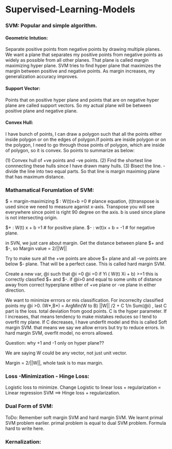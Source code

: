 # Supervised-Learning-Models

### SVM: Popular and simple algorithm.

#### Geometric Intution:

Separate positive points from negative points by drawing multiple planes. We want a plane that separates my positive 
points from negative points as widely as possible from all other planes. That plane is called margin maximizing hyper plane.
SVM tries to find hyper plane that maximizes the margin between positive and negative points. As margin increases, my generalization accuracy improves.

#### Support Vector:

Points that on positive hyper plane and points that are on negative hyper plane are called support vectors. 
So my actual plane will be between positive plane and negative plane.

#### Convex Hull:

I have bunch of points,  I can draw a polygon such that all the points either inside polygon or on the edges of polygon.If points are inside polygon or on the polygon, I need to go through those points of polygon, which are inside of polygon, so it is convex.
So points to summarize as below:

(1) Convex hull of +ve points  and -ve points.
(2) Find the shortest line connnecting these hulls since I have drawn many hulls.
(3) Bisect the line.  - divide the line into two equal parts. So that line is margin maximing plane that has maximum distance.

### Mathamatical Forumlation of SVM:

$ = margin-maximizing 
$  : W(t)x+b =0 # plance equation, (t)transpose is used since we need to measure aganist x-axis. 
Transpose you will see everywhere since point is right 90 degree on the axis. b is used since plane is not intersecting origin.

$+ : W(t) x + b =1  # for positive plane.
$- : w(t)x + b = -1  # for negative plane.

in SVN, we just care about margin. Get the distance between plane $+ and $-, so Margin value = 2/||W||

Try to make sure all the +ve points are above $+ plane and all -ve points are below $- plane. That will be a perfect case. This is called hard margin SVM.

Create a new var, @i such that
@i =0 @i =0 if Yi ( W(t) Xi + b) >=1 this is correctly classfied $+ and $-.
if @i>0 and equal to some units of distance away from correct hyperplane either of +ve plane or -ve plane in either direction.

We want to minimize errrors or mis classification.  For incorreclty classified points my @i >0. 
(W*,B*) = ArgMin(W to B) ||W|| /2 + C 1/n Sum(@i) , last C part is the loss. total deviation from good points.  C is the hyper parameter. If I increases, that means tendency to make mistakes reduces so I  tend to overfit my plane. 
If C decreases, I have underfit model and this is called Soft margin SVM. that means we say we allow errors but try to reduce errors.
In hard margin SVM, overfit model, no errors allowed.

Question:  why +1 and -1 only on hyper plane??

We are saying W could be any vector, not just unit vector.

Margin = 2/||W||, whole task is to max margin. 

### Loss -Minimization - Hinge Loss:

Logistic loss to minimize.
Change Logistic to linear loss + regularization = Linear regression
SVM ==> Hinge loss + regularization.

### Dual Form of SVM:
ToDo: Remember soft margin SVM and hard margin SVM.
We learnt primal SVM problem earlier.  primal problem is equal to dual SVM problem.  Formula hard to write here. 

### Kernalization:










 









